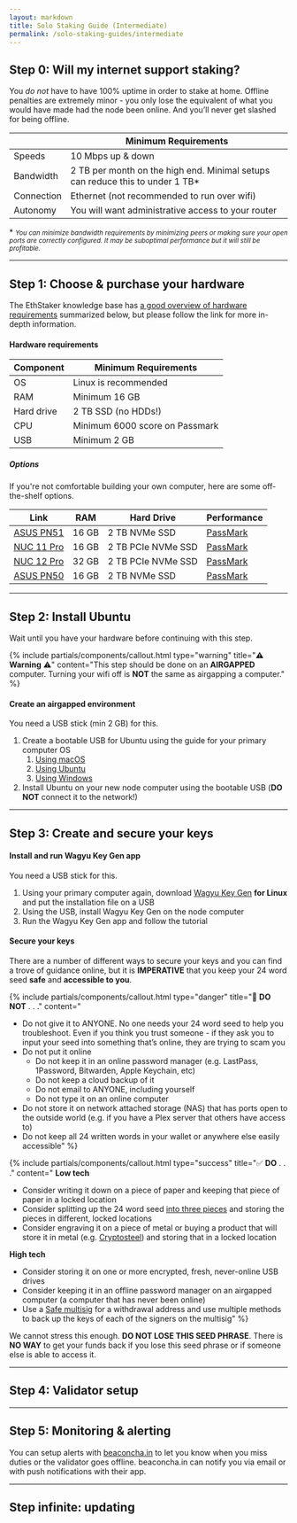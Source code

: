 ```yaml
---
layout: markdown
title: Solo Staking Guide (Intermediate)
permalink: /solo-staking-guides/intermediate
---
```



## Step 0: Will my internet support staking?

You *do not* have to have 100% uptime in order to stake at home. Offline penalties are extremely minor - you only lose the equivalent of what you would have made had the node been online. And you’ll never get slashed for being offline.

|          | Minimum Requirements
-----------|---------------------
Speeds     | 10 Mbps up & down
Bandwidth  | 2 TB per month on the high end. Minimal setups can reduce this to under 1 TB*
Connection | Ethernet (not recommended to run over wifi)
Autonomy   | You will want administrative access to your router

\* *<small>You can minimize bandwidth requirements by minimizing peers or making sure your open ports are correctly configured. It may be suboptimal performance but it will still be profitable.</small>*


---


## Step 1: Choose & purchase your hardware

The EthStaker knowledge base has [a good overview of hardware requirements](https://docs.ethstaker.cc/ethstaker-knowledge-base/hardware/hardware-requirements) summarized below, but please follow the link for more in-depth information.

#### Hardware requirements

Component  | Minimum Requirements
-----------| --------------------
OS         | Linux is recommended
RAM        | Minimum 16 GB
Hard drive | 2 TB SSD (no HDDs!)
CPU        | Minimum 6000 score on Passmark
USB        | Minimum 2 GB

##### Options

If you're not comfortable building your own computer, here are some off-the-shelf options.

Link | RAM | Hard Drive | Performance
-----|-----|------------|------------
[ASUS PN51](https://www.newegg.com/asus-pn51-business-desktops-workstations/p/1VK-001S-014K1) | 16 GB | 2 TB NVMe SSD | [PassMark](https://www.cpubenchmark.net/cpu_lookup.php?cpu=AMD+Ryzen+7+5700U)
[NUC 11 Pro](https://www.newegg.com/intel-nuc-11-pro-nuc11tnhi30-business-desktops-workstations/p/1VK-004K-081R0) | 16 GB | 2 TB PCIe NVMe SSD | [PassMark](https://www.cpubenchmark.net/cpu_lookup.php?cpu=Intel+Core+i3-1115G4+%40+3.00GHz)
[NUC 12 Pro](https://www.amazon.com/Intel-12-NUC12WSKi70Z-Computer-Bluetooth/dp/B09N9FZGVP/) | 32 GB | 2 TB PCIe NVMe SSD | [PassMark](https://www.cpubenchmark.net/cpu_lookup.php?cpu=Intel+Core+i7-1260P)
[ASUS PN50](https://www.newegg.com/asus-pn50-business-desktops-workstations/p/1VK-001S-00KY2) | 16 GB | 2 TB NVMe SSD | [PassMark](https://www.cpubenchmark.net/cpu_lookup.php?cpu=AMD+Ryzen+7+4700U)


---


## Step 2: Install Ubuntu

Wait until you have your hardware before continuing with this step.

{% include partials/components/callout.html 
  type="warning"
  title="⚠️ **Warning** ⚠️"
  content="This step should be done on an **AIRGAPPED** computer. Turning your wifi off is **NOT** the same as airgapping a computer."
%}

#### Create an airgapped environment

You need a USB stick (min 2 GB) for this. 

1. Create a bootable USB for Ubuntu using the guide for your primary computer OS
    1. [Using macOS](https://ubuntu.com/tutorials/create-a-usb-stick-on-macos)
    1. [Using Ubuntu](https://ubuntu.com/tutorials/create-a-usb-stick-on-ubuntu)
    1. [Using Windows](https://ubuntu.com/tutorials/create-a-usb-stick-on-windows)
1. Install Ubuntu on your new node computer using the bootable USB (**DO NOT** connect it to the network!)


---


## Step 3: Create and secure your keys

#### Install and run Wagyu Key Gen app

You need a USB stick for this.

1. Using your primary computer again, download [Wagyu Key Gen](https://ethstaker.cc/wagyu) **for Linux** and put the installation file on a USB
1. Using the USB, install Wagyu Key Gen on the node computer
1. Run the Wagyu Key Gen app and follow the tutorial

#### Secure your keys

There are a number of different ways to secure your keys and you can find a trove of guidance online, but it is **IMPERATIVE** that you keep your 24 word seed **safe** and **accessible to you**.

{% include partials/components/callout.html 
  type="danger"
  title="🚨 **DO NOT** . . ."
  content="
- Do not give it to ANYONE. No one needs your 24 word seed to help you troubleshoot. Even if you think you trust someone - if they ask you to input your seed into something that’s online, they are trying to scam you
- Do not put it online
    - Do not keep it in an online password manager (e.g. LastPass, 1Password, Bitwarden, Apple Keychain, etc)
    - Do not keep a cloud backup of it
    - Do not email to ANYONE, including yourself
    - Do not type it on an online computer
- Do not store it on network attached storage (NAS) that has ports open to the outside world (e.g. if you have a Plex server that others have access to)
- Do not keep all 24 written words in your wallet or anywhere else easily accessible"
%}


{% include partials/components/callout.html 
  type="success"
  title="✅ **DO** . . ."
  content="
**Low tech**

- Consider writing it down on a piece of paper and keeping that piece of paper in a locked location
- Consider splitting up the 24 word seed [into three pieces](https://www.bitcoininsider.org/article/56719/shamirs-secret-explained-distributing-seed-phrase-multiple-parts) and storing the pieces in different, locked locations
- Consider engraving it on a piece of metal or buying a product that will store it in metal (e.g. [Cryptosteel](https://cryptosteel.com/)) and storing that in a locked location

**High tech**

- Consider storing it on one or more encrypted, fresh, never-online USB drives
- Consider keeping it in an offline password manager on an airgapped computer (a computer that has never been online)
- Use a [Safe multisig](https://safe.global/) for a withdrawal address and use multiple methods to back up the keys of each of the signers on the multisig"
%}

We cannot stress this enough. **DO NOT LOSE THIS SEED PHRASE**. There is **NO WAY** to get your funds back if you lose this seed phrase or if someone else is able to access it.


---


## Step 4: Validator setup




---


## Step 5: Monitoring & alerting

You can setup alerts with [beaconcha.in](https://kb.beaconcha.in/beaconcha.in-explorer/beaconcha.in-notifications) to let you know when you miss duties or the validator goes offline. beaconcha.in can notify you via email or with push notifications with their app.


---


## Step infinite: updating


